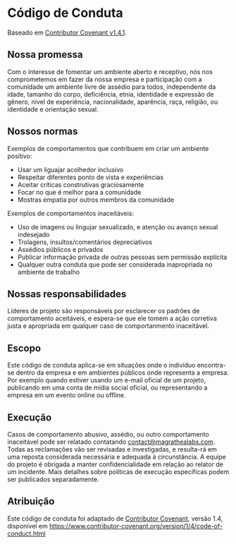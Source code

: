 # Código de Conduta

Baseado em [Contributor Covenant v1.4.1](https://www.contributor-covenant.org).

## Nossa promessa

Com o interesse de fomentar um ambiente aberto e receptivo, nós nos comprometemos em fazer da nossa empresa e participação com a comunidade um ambiente livre de assédio para todos, independente da idade, tamanho do corpo, deficiência, etnia, identidade e expressão de gênero, nível de experiência, nacionalidade, aparência, raça, religião, ou identidade e orientação sexual.

## Nossos normas

Exemplos de comportamentos que contribuem em criar um ambiente positivo:

* Usar um liguajar acolhedor inclusivo
* Respeitar diferentes ponto de vista e experiências
* Aceitar críticas construtivas graciosamente
* Focar no que é melhor para a comunidade
* Mostras empatia por outros membros da comunidade

Exemplos de comportamentos inaceitáveis:

* Uso de imagens ou lingujar sexualizado, e atenção ou avanço sexual indesejado
* Trolagens, insultos/comentários depreciativos
* Assédios públicos e privados
* Publicar informação privada de outras pessoas sem permissão explícita
* Qualquer outra conduta que pode ser considerada inapropriada no ambiente de trabalho

## Nossas responsabilidades

Líderes de projeto são responsáveis por esclarecer os padrões de comportamento aceitáveis, e espera-se que ele tomem a ação corretiva justa e apropriada em qualquer caso de comportanmento inaceitável.

## Escopo

Este código de conduta aplica-se em situações onde o indivíduo encontra-se dentro da empresa e em ambientes públicos onde representa a empresa. Por exemplo quando estiver usando um e-mail oficial de um projeto, publicando em uma conta de mídia social oficial, ou representando a empresa em um evento online ou offline.

## Execução

Casos de comportamento abusivo, assédio, ou outro comportamento inaceitável pode ser relatado contatando [contact@magrathealabs.com](contact@magrathealabs.com). Todas as reclamações vão ser revisadas e investigadas, e resulta-rá em uma reposta considerada necessária e adequada à circunstância. A equipe do projeto é obrigada a manter confidencialidade em relação ao relator de um
incidente. Mais detalhes sobre políticas de execução específicas podem ser publicados separadamente.

## Atribuição

Este código de conduta foi adaptado de [Contributor Covenant](https://www.contributor-covenant.org),
versão 1.4, disponível em
https://www.contributor-covenant.org/version/1/4/code-of-conduct.html
